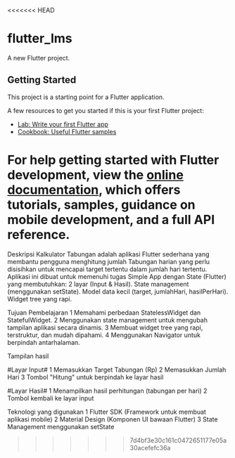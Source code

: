 <<<<<<< HEAD
# flutter_lms

A new Flutter project.

## Getting Started

This project is a starting point for a Flutter application.

A few resources to get you started if this is your first Flutter project:

- [Lab: Write your first Flutter app](https://docs.flutter.dev/get-started/codelab)
- [Cookbook: Useful Flutter samples](https://docs.flutter.dev/cookbook)

For help getting started with Flutter development, view the
[online documentation](https://docs.flutter.dev/), which offers tutorials,
samples, guidance on mobile development, and a full API reference.
=======
Deskripsi
Kalkulator Tabungan adalah aplikasi Flutter sederhana yang membantu pengguna menghitung jumlah 
Tabungan harian yang perlu disisihkan untuk mencapai target tertentu dalam jumlah hari tertentu.
Aplikasi ini dibuat untuk memenuhi tugas Simple App dengan State (Flutter) yang membutuhkan:
2 layar (Input & Hasil).
State management (menggunakan setState).
Model data kecil (target, jumlahHari, hasilPerHari).
Widget tree yang rapi.

Tujuan Pembelajaran
1 Memahami perbedaan StatelessWidget dan StatefulWidget.
2 Menggunakan state management untuk mengubah tampilan aplikasi secara dinamis.
3 Membuat widget tree yang rapi, terstruktur, dan mudah dipahami.
4 Menggunakan Navigator untuk berpindah antarhalaman.

Tampilan hasil

#Layar Input#
1 Memasukkan Target Tabungan (Rp)
2 Memasukkan Jumlah Hari
3 Tombol "Hitung" untuk berpindah ke layar hasil

#Layar Hasil#
1 Menampilkan hasil perhitungan (tabungan per hari)
2 Tombol kembali ke layar input

Teknologi yang digunakan
1 Flutter SDK (Framework untuk membuat aplikasi mobile)
2 Material Design (Komponen UI bawaan Flutter)
3 State Management menggunakan setState
>>>>>>> 7d4bf3e30c161c0472651177e05a30acefefc36a

